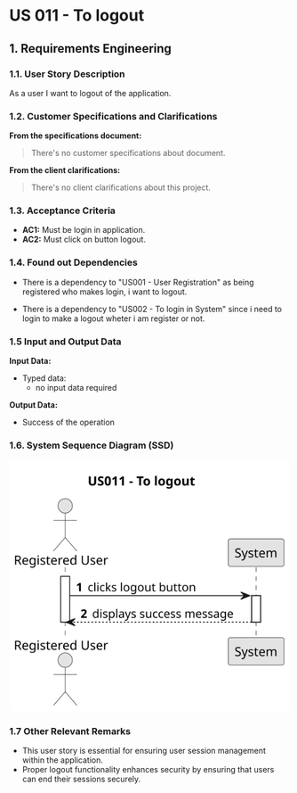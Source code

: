 # US 011 - To logout 

## 1. Requirements Engineering


### 1.1. User Story Description


As a user I want to logout of the application.



### 1.2. Customer Specifications and Clarifications 


**From the specifications document:**

>	There's no customer specifications about document.

**From the client clarifications:**

> There's no client clarifications about this project.


### 1.3. Acceptance Criteria


* **AC1:** Must be login in application.
* **AC2:** Must click on button logout.

### 1.4. Found out Dependencies


*  There is a dependency to "US001 - User Registration" as being registered who makes login, i want to logout.

* There is a dependency to "US002 - To login in System" since i need to login to make a logout wheter i am register or not.



### 1.5 Input and Output Data


**Input Data:**

* Typed data:
	* no input data required
	

**Output Data:**

* Success of the operation

### 1.6. System Sequence Diagram (SSD)



![System Sequence Diagram ](svg/us011-system-sequence-diagram.svg)


### 1.7 Other Relevant Remarks

* This user story is essential for ensuring user session management within the application.
* Proper logout functionality enhances security by ensuring that users can end their sessions securely.


